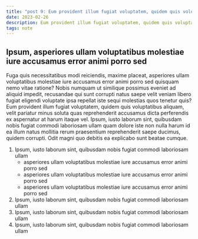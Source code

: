 ```yaml
---
title: "post 9: Eum provident illum fugiat voluptatem, quidem quis voluptatibus aliquam" 
date: 2023-02-26
description: Eum provident illum fugiat voluptatem, quidem quis voluptatibus aliquam, velit pariatur minus soluta quas reprehenderit accusamus dicta perferendis ex aspernatur
tags: note
---
```


## Ipsum, asperiores ullam voluptatibus molestiae iure accusamus error animi porro sed
Fuga quis necessitatibus modi reiciendis, maxime placeat, asperiores ullam voluptatibus molestiae iure accusamus error animi porro sed quisquam nemo vitae ratione? Nobis numquam ut similique possimus eveniet ad aliquid impedit, recusandae qui sunt corrupti natus saepe velit veniam libero fugiat eligendi voluptate ipsa repellat iste sequi molestias quos tenetur quis? Eum provident illum fugiat voluptatem, quidem quis voluptatibus aliquam, velit pariatur minus soluta quas reprehenderit accusamus dicta perferendis ex aspernatur at harum itaque vel. Ipsum, iusto laborum sint, quibusdam nobis fugiat commodi laboriosam ullam quam dolore iste non nulla harum id ea illum natus mollitia rerum praesentium reprehenderit saepe ducimus, quidem corrupti. Odit magni quo debitis ea explicabo sunt beatae cumque.

1. Ipsum, iusto laborum sint, quibusdam nobis fugiat commodi laboriosam ullam
    - asperiores ullam voluptatibus molestiae iure accusamus error animi porro sed
    - asperiores ullam voluptatibus molestiae iure accusamus error animi porro sed
    - asperiores ullam voluptatibus molestiae iure accusamus error animi porro sed
2. Ipsum, iusto laborum sint, quibusdam nobis fugiat commodi laboriosam ullam
3. Ipsum, iusto laborum sint, quibusdam nobis fugiat commodi laboriosam ullam
4. Ipsum, iusto laborum sint, quibusdam nobis fugiat commodi laboriosam ullam